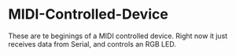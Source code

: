 # MIDI-Controlled-Device
These are te beginings of a MIDI controlled device. Right now it just receives data from Serial, and controls an RGB LED.
